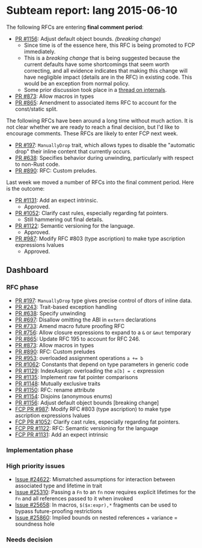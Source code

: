 # Subteam report: lang 2015-06-10

The following RFCs are entering **final comment period**:

- [PR #1156](https://github.com/rust-lang/rfcs/pull/1156):
  Adjust default object bounds. *(breaking change)*
  - Since time is of the essence here, this RFC is being
    promoted to FCP immediately.
  - This is a *breaking change* that is being suggested because the
    current defaults have some shortcomings that seem worth
    correcting, and all evidence indicates that making this change
    will have negligible impact (details are in the RFC) in existing
    code. This would be an exception from normal policy.
  - Some prior discussion took place in a
    [thread on internals](https://internals.rust-lang.org/t/pre-rfc-adjust-default-object-bounds/2199/).
- [PR #873](https://github.com/rust-lang/rfcs/pull/873):
  Allow macros in types
- [PR #865](https://github.com/rust-lang/rfcs/pull/865):
  Amendment to associated items RFC to account for the const/static split.

The following RFCs have been around a long time without much
action. It is not clear whether we are ready to reach a final
decision, but I'd like to encourage comments. These RFCs are likely to
enter FCP next week.

- [PR #197](https://github.com/rust-lang/rfcs/pull/197):
  `ManuallyDrop` trait, which allows types to disable the
  "automatic drop" their inline content that currently occurs.
- [PR #638](https://github.com/rust-lang/rfcs/pull/638):
  Specifies behavior during unwinding, particularly with respect
  to non-Rust code.
- [PR #890](https://github.com/rust-lang/rfcs/pull/890):
  RFC: Custom preludes.

Last week we moved a number of RFCs into the final comment
period. Here is the outcome:

- [PR #1131](https://github.com/rust-lang/rfcs/pull/1131):
  Add an expect intrinsic.
  - Approved.
- [PR #1052](https://github.com/rust-lang/rfcs/pull/1052):
  Clarify cast rules, especially regarding fat pointers.
  - Still hammering out final details.
- [PR #1122](https://github.com/rust-lang/rfcs/pull/1122):
  Semantic versioning for the language.
  - Approved.
- [PR #987](https://github.com/rust-lang/rfcs/pull/987):
  Modify RFC #803 (type ascription) to make type ascription expressions lvalues
  - Approved.

## Dashboard

### RFC phase

- [PR #197](https://github.com/rust-lang/rfcs/pull/197):
  `ManuallyDrop` type gives precise control of dtors of inline data.
- [PR #243](https://github.com/rust-lang/rfcs/pull/243):
  Trait-based exception handling
- [PR #638](https://github.com/rust-lang/rfcs/pull/638):
  Specify unwinding
- [PR #697](https://github.com/rust-lang/rfcs/pull/697):
  Disallow omitting the ABI in `extern` declarations
- [PR #733](https://github.com/rust-lang/rfcs/pull/733):
  Amend macro future proofing RFC
- [PR #756](https://github.com/rust-lang/rfcs/pull/756):
  Allow closure expressions to expand to a `&` or `&mut` temporary
- [PR #865](https://github.com/rust-lang/rfcs/pull/865):
  Update RFC 195 to account for RFC 246.
- [PR #873](https://github.com/rust-lang/rfcs/pull/873):
  Allow macros in types
- [PR #890](https://github.com/rust-lang/rfcs/pull/890):
  RFC: Custom preludes
- [PR #953](https://github.com/rust-lang/rfcs/pull/953):
  overloaded assignment operations `a += b`
- [PR #1062](https://github.com/rust-lang/rfcs/pull/1062):
  Constants that depend on type parameters in generic code
- [PR #1129](https://github.com/rust-lang/rfcs/pull/1129):
  IndexAssign: overloading the `a[b] = c` expression
- [PR #1135](https://github.com/rust-lang/rfcs/pull/1135):
  Implement raw fat pointer comparisons
- [PR #1148](https://github.com/rust-lang/rfcs/pull/1148):
  Mutually exclusive traits
- [PR #1150](https://github.com/rust-lang/rfcs/pull/1150):
  RFC: rename attribute
- [PR #1154](https://github.com/rust-lang/rfcs/pull/1154):
  Disjoins (anonymous enums)
- [PR #1156](https://github.com/rust-lang/rfcs/pull/1156):
  Adjust default object bounds [breaking change]
- [FCP PR #987](https://github.com/rust-lang/rfcs/pull/987):
  Modify RFC #803 (type ascription) to make type ascription expressions lvalues
- [FCP PR #1052](https://github.com/rust-lang/rfcs/pull/1052):
  Clarify cast rules, especially regarding fat pointers.
- [FCP PR #1122](https://github.com/rust-lang/rfcs/pull/1122):
  RFC: Semantic versioning for the language
- [FCP PR #1131](https://github.com/rust-lang/rfcs/pull/1131):
  Add an expect intrinsic

### Implementation phase


### High priority issues

- [Issue #24622](https://github.com/rust-lang/rust/issues/24622):
  Mismatched assumptions for interaction between associated type and lifetime in trait
- [Issue #25310](https://github.com/rust-lang/rust/issues/25310):
  Passing a `Fn` to an `fn` now requires explicit lifetimes for the `Fn` and all references passed to it when invoked
- [Issue #25658](https://github.com/rust-lang/rust/issues/25658):
  In macros, `$($x:expr),*` fragments can be used to bypass future-proofing restrictions
- [Issue #25860](https://github.com/rust-lang/rust/issues/25860):
  Implied bounds on nested references + variance = soundness hole

### Needs decision

